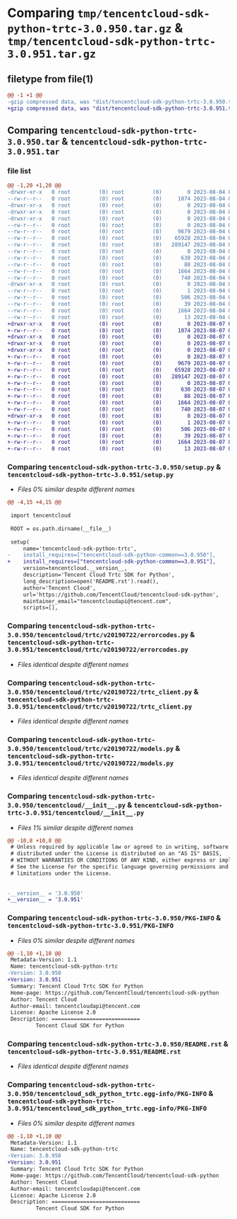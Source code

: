 # Comparing `tmp/tencentcloud-sdk-python-trtc-3.0.950.tar.gz` & `tmp/tencentcloud-sdk-python-trtc-3.0.951.tar.gz`

## filetype from file(1)

```diff
@@ -1 +1 @@
-gzip compressed data, was "dist/tencentcloud-sdk-python-trtc-3.0.950.tar", last modified: Fri Aug  4 00:37:31 2023, max compression
+gzip compressed data, was "dist/tencentcloud-sdk-python-trtc-3.0.951.tar", last modified: Mon Aug  7 00:37:26 2023, max compression
```

## Comparing `tencentcloud-sdk-python-trtc-3.0.950.tar` & `tencentcloud-sdk-python-trtc-3.0.951.tar`

### file list

```diff
@@ -1,20 +1,20 @@
-drwxr-xr-x   0 root         (0) root         (0)        0 2023-08-04 00:37:31.000000 tencentcloud-sdk-python-trtc-3.0.950/
--rw-r--r--   0 root         (0) root         (0)     1074 2023-08-04 00:37:31.000000 tencentcloud-sdk-python-trtc-3.0.950/setup.py
-drwxr-xr-x   0 root         (0) root         (0)        0 2023-08-04 00:37:31.000000 tencentcloud-sdk-python-trtc-3.0.950/tencentcloud/
-drwxr-xr-x   0 root         (0) root         (0)        0 2023-08-04 00:37:31.000000 tencentcloud-sdk-python-trtc-3.0.950/tencentcloud/trtc/
-drwxr-xr-x   0 root         (0) root         (0)        0 2023-08-04 00:37:31.000000 tencentcloud-sdk-python-trtc-3.0.950/tencentcloud/trtc/v20190722/
--rw-r--r--   0 root         (0) root         (0)        0 2023-08-04 00:37:31.000000 tencentcloud-sdk-python-trtc-3.0.950/tencentcloud/trtc/v20190722/__init__.py
--rw-r--r--   0 root         (0) root         (0)     9679 2023-08-04 00:37:31.000000 tencentcloud-sdk-python-trtc-3.0.950/tencentcloud/trtc/v20190722/errorcodes.py
--rw-r--r--   0 root         (0) root         (0)    65928 2023-08-04 00:37:31.000000 tencentcloud-sdk-python-trtc-3.0.950/tencentcloud/trtc/v20190722/trtc_client.py
--rw-r--r--   0 root         (0) root         (0)   289147 2023-08-04 00:37:31.000000 tencentcloud-sdk-python-trtc-3.0.950/tencentcloud/trtc/v20190722/models.py
--rw-r--r--   0 root         (0) root         (0)        0 2023-08-04 00:37:31.000000 tencentcloud-sdk-python-trtc-3.0.950/tencentcloud/trtc/__init__.py
--rw-r--r--   0 root         (0) root         (0)      630 2023-08-04 00:37:31.000000 tencentcloud-sdk-python-trtc-3.0.950/tencentcloud/__init__.py
--rw-r--r--   0 root         (0) root         (0)       88 2023-08-04 00:37:31.000000 tencentcloud-sdk-python-trtc-3.0.950/setup.cfg
--rw-r--r--   0 root         (0) root         (0)     1664 2023-08-04 00:37:31.000000 tencentcloud-sdk-python-trtc-3.0.950/PKG-INFO
--rw-r--r--   0 root         (0) root         (0)      740 2023-08-04 00:37:31.000000 tencentcloud-sdk-python-trtc-3.0.950/README.rst
-drwxr-xr-x   0 root         (0) root         (0)        0 2023-08-04 00:37:31.000000 tencentcloud-sdk-python-trtc-3.0.950/tencentcloud_sdk_python_trtc.egg-info/
--rw-r--r--   0 root         (0) root         (0)        1 2023-08-04 00:37:31.000000 tencentcloud-sdk-python-trtc-3.0.950/tencentcloud_sdk_python_trtc.egg-info/dependency_links.txt
--rw-r--r--   0 root         (0) root         (0)      506 2023-08-04 00:37:31.000000 tencentcloud-sdk-python-trtc-3.0.950/tencentcloud_sdk_python_trtc.egg-info/SOURCES.txt
--rw-r--r--   0 root         (0) root         (0)       39 2023-08-04 00:37:31.000000 tencentcloud-sdk-python-trtc-3.0.950/tencentcloud_sdk_python_trtc.egg-info/requires.txt
--rw-r--r--   0 root         (0) root         (0)     1664 2023-08-04 00:37:31.000000 tencentcloud-sdk-python-trtc-3.0.950/tencentcloud_sdk_python_trtc.egg-info/PKG-INFO
--rw-r--r--   0 root         (0) root         (0)       13 2023-08-04 00:37:31.000000 tencentcloud-sdk-python-trtc-3.0.950/tencentcloud_sdk_python_trtc.egg-info/top_level.txt
+drwxr-xr-x   0 root         (0) root         (0)        0 2023-08-07 00:37:26.000000 tencentcloud-sdk-python-trtc-3.0.951/
+-rw-r--r--   0 root         (0) root         (0)     1074 2023-08-07 00:37:26.000000 tencentcloud-sdk-python-trtc-3.0.951/setup.py
+drwxr-xr-x   0 root         (0) root         (0)        0 2023-08-07 00:37:26.000000 tencentcloud-sdk-python-trtc-3.0.951/tencentcloud/
+drwxr-xr-x   0 root         (0) root         (0)        0 2023-08-07 00:37:26.000000 tencentcloud-sdk-python-trtc-3.0.951/tencentcloud/trtc/
+drwxr-xr-x   0 root         (0) root         (0)        0 2023-08-07 00:37:26.000000 tencentcloud-sdk-python-trtc-3.0.951/tencentcloud/trtc/v20190722/
+-rw-r--r--   0 root         (0) root         (0)        0 2023-08-07 00:37:26.000000 tencentcloud-sdk-python-trtc-3.0.951/tencentcloud/trtc/v20190722/__init__.py
+-rw-r--r--   0 root         (0) root         (0)     9679 2023-08-07 00:37:26.000000 tencentcloud-sdk-python-trtc-3.0.951/tencentcloud/trtc/v20190722/errorcodes.py
+-rw-r--r--   0 root         (0) root         (0)    65928 2023-08-07 00:37:26.000000 tencentcloud-sdk-python-trtc-3.0.951/tencentcloud/trtc/v20190722/trtc_client.py
+-rw-r--r--   0 root         (0) root         (0)   289147 2023-08-07 00:37:26.000000 tencentcloud-sdk-python-trtc-3.0.951/tencentcloud/trtc/v20190722/models.py
+-rw-r--r--   0 root         (0) root         (0)        0 2023-08-07 00:37:26.000000 tencentcloud-sdk-python-trtc-3.0.951/tencentcloud/trtc/__init__.py
+-rw-r--r--   0 root         (0) root         (0)      630 2023-08-07 00:37:26.000000 tencentcloud-sdk-python-trtc-3.0.951/tencentcloud/__init__.py
+-rw-r--r--   0 root         (0) root         (0)       88 2023-08-07 00:37:26.000000 tencentcloud-sdk-python-trtc-3.0.951/setup.cfg
+-rw-r--r--   0 root         (0) root         (0)     1664 2023-08-07 00:37:26.000000 tencentcloud-sdk-python-trtc-3.0.951/PKG-INFO
+-rw-r--r--   0 root         (0) root         (0)      740 2023-08-07 00:37:26.000000 tencentcloud-sdk-python-trtc-3.0.951/README.rst
+drwxr-xr-x   0 root         (0) root         (0)        0 2023-08-07 00:37:26.000000 tencentcloud-sdk-python-trtc-3.0.951/tencentcloud_sdk_python_trtc.egg-info/
+-rw-r--r--   0 root         (0) root         (0)        1 2023-08-07 00:37:26.000000 tencentcloud-sdk-python-trtc-3.0.951/tencentcloud_sdk_python_trtc.egg-info/dependency_links.txt
+-rw-r--r--   0 root         (0) root         (0)      506 2023-08-07 00:37:26.000000 tencentcloud-sdk-python-trtc-3.0.951/tencentcloud_sdk_python_trtc.egg-info/SOURCES.txt
+-rw-r--r--   0 root         (0) root         (0)       39 2023-08-07 00:37:26.000000 tencentcloud-sdk-python-trtc-3.0.951/tencentcloud_sdk_python_trtc.egg-info/requires.txt
+-rw-r--r--   0 root         (0) root         (0)     1664 2023-08-07 00:37:26.000000 tencentcloud-sdk-python-trtc-3.0.951/tencentcloud_sdk_python_trtc.egg-info/PKG-INFO
+-rw-r--r--   0 root         (0) root         (0)       13 2023-08-07 00:37:26.000000 tencentcloud-sdk-python-trtc-3.0.951/tencentcloud_sdk_python_trtc.egg-info/top_level.txt
```

### Comparing `tencentcloud-sdk-python-trtc-3.0.950/setup.py` & `tencentcloud-sdk-python-trtc-3.0.951/setup.py`

 * *Files 0% similar despite different names*

```diff
@@ -4,15 +4,15 @@
 
 import tencentcloud
 
 ROOT = os.path.dirname(__file__)
 
 setup(
     name='tencentcloud-sdk-python-trtc',
-    install_requires=["tencentcloud-sdk-python-common==3.0.950"],
+    install_requires=["tencentcloud-sdk-python-common==3.0.951"],
     version=tencentcloud.__version__,
     description='Tencent Cloud Trtc SDK for Python',
     long_description=open('README.rst').read(),
     author='Tencent Cloud',
     url='https://github.com/TencentCloud/tencentcloud-sdk-python',
     maintainer_email="tencentcloudapi@tencent.com",
     scripts=[],
```

### Comparing `tencentcloud-sdk-python-trtc-3.0.950/tencentcloud/trtc/v20190722/errorcodes.py` & `tencentcloud-sdk-python-trtc-3.0.951/tencentcloud/trtc/v20190722/errorcodes.py`

 * *Files identical despite different names*

### Comparing `tencentcloud-sdk-python-trtc-3.0.950/tencentcloud/trtc/v20190722/trtc_client.py` & `tencentcloud-sdk-python-trtc-3.0.951/tencentcloud/trtc/v20190722/trtc_client.py`

 * *Files identical despite different names*

### Comparing `tencentcloud-sdk-python-trtc-3.0.950/tencentcloud/trtc/v20190722/models.py` & `tencentcloud-sdk-python-trtc-3.0.951/tencentcloud/trtc/v20190722/models.py`

 * *Files identical despite different names*

### Comparing `tencentcloud-sdk-python-trtc-3.0.950/tencentcloud/__init__.py` & `tencentcloud-sdk-python-trtc-3.0.951/tencentcloud/__init__.py`

 * *Files 1% similar despite different names*

```diff
@@ -10,8 +10,8 @@
 # Unless required by applicable law or agreed to in writing, software
 # distributed under the License is distributed on an "AS IS" BASIS,
 # WITHOUT WARRANTIES OR CONDITIONS OF ANY KIND, either express or implied.
 # See the License for the specific language governing permissions and
 # limitations under the License.
 
 
-__version__ = '3.0.950'
+__version__ = '3.0.951'
```

### Comparing `tencentcloud-sdk-python-trtc-3.0.950/PKG-INFO` & `tencentcloud-sdk-python-trtc-3.0.951/PKG-INFO`

 * *Files 0% similar despite different names*

```diff
@@ -1,10 +1,10 @@
 Metadata-Version: 1.1
 Name: tencentcloud-sdk-python-trtc
-Version: 3.0.950
+Version: 3.0.951
 Summary: Tencent Cloud Trtc SDK for Python
 Home-page: https://github.com/TencentCloud/tencentcloud-sdk-python
 Author: Tencent Cloud
 Author-email: tencentcloudapi@tencent.com
 License: Apache License 2.0
 Description: ============================
         Tencent Cloud SDK for Python
```

### Comparing `tencentcloud-sdk-python-trtc-3.0.950/README.rst` & `tencentcloud-sdk-python-trtc-3.0.951/README.rst`

 * *Files identical despite different names*

### Comparing `tencentcloud-sdk-python-trtc-3.0.950/tencentcloud_sdk_python_trtc.egg-info/PKG-INFO` & `tencentcloud-sdk-python-trtc-3.0.951/tencentcloud_sdk_python_trtc.egg-info/PKG-INFO`

 * *Files 0% similar despite different names*

```diff
@@ -1,10 +1,10 @@
 Metadata-Version: 1.1
 Name: tencentcloud-sdk-python-trtc
-Version: 3.0.950
+Version: 3.0.951
 Summary: Tencent Cloud Trtc SDK for Python
 Home-page: https://github.com/TencentCloud/tencentcloud-sdk-python
 Author: Tencent Cloud
 Author-email: tencentcloudapi@tencent.com
 License: Apache License 2.0
 Description: ============================
         Tencent Cloud SDK for Python
```

